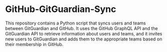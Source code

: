 # GitHub-GitGuardian-Sync
This repository contains a Python script that syncs users and teams between GitGuardian and GitHub. It uses the GitHub GraphQL API and the GitGuardian API to retrieve information about users and teams, and it invites new users to GitGuardian and adds them to the appropriate teams based on their membership in GitHub.

